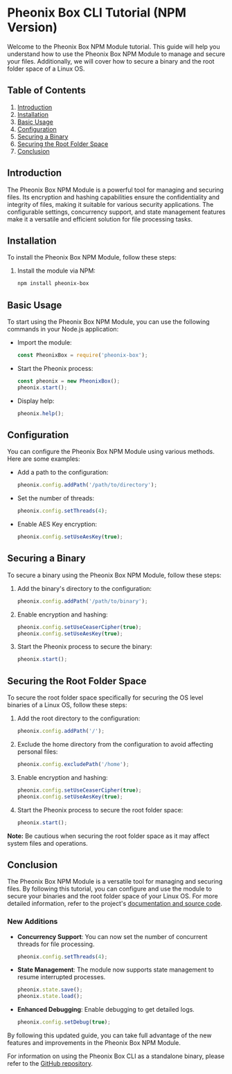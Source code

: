 # Pheonix Box CLI Tutorial (NPM Version)

Welcome to the Pheonix Box NPM Module tutorial. This guide will help you understand how to use the Pheonix Box NPM Module to manage and secure your files. Additionally, we will cover how to secure a binary and the root folder space of a Linux OS.

## Table of Contents
1. [Introduction](#introduction)
2. [Installation](#installation)
3. [Basic Usage](#basic-usage)
4. [Configuration](#configuration)
5. [Securing a Binary](#securing-a-binary)
6. [Securing the Root Folder Space](#securing-the-root-folder-space)
7. [Conclusion](#conclusion)

## Introduction
The Pheonix Box NPM Module is a powerful tool for managing and securing files. Its encryption and hashing capabilities ensure the confidentiality and integrity of files, making it suitable for various security applications. The configurable settings, concurrency support, and state management features make it a versatile and efficient solution for file processing tasks.

## Installation
To install the Pheonix Box NPM Module, follow these steps:

1. Install the module via NPM:
    ```sh
    npm install pheonix-box
    ```

## Basic Usage
To start using the Pheonix Box NPM Module, you can use the following commands in your Node.js application:

- Import the module:
    ```js
    const PheonixBox = require('pheonix-box');
    ```

- Start the Pheonix process:
    ```js
    const pheonix = new PheonixBox();
    pheonix.start();
    ```

- Display help:
    ```js
    pheonix.help();
    ```

## Configuration
You can configure the Pheonix Box NPM Module using various methods. Here are some examples:

- Add a path to the configuration:
    ```js
    pheonix.config.addPath('/path/to/directory');
    ```

- Set the number of threads:
    ```js
    pheonix.config.setThreads(4);
    ```

- Enable AES Key encryption:
    ```js
    pheonix.config.setUseAesKey(true);
    ```

## Securing a Binary
To secure a binary using the Pheonix Box NPM Module, follow these steps:

1. Add the binary's directory to the configuration:
    ```js
    pheonix.config.addPath('/path/to/binary');
    ```

2. Enable encryption and hashing:
    ```js
    pheonix.config.setUseCeaserCipher(true);
    pheonix.config.setUseAesKey(true);
    ```

3. Start the Pheonix process to secure the binary:
    ```js
    pheonix.start();
    ```

## Securing the Root Folder Space
To secure the root folder space specifically for securing the OS level binaries of a Linux OS, follow these steps:

1. Add the root directory to the configuration:
    ```js
    pheonix.config.addPath('/');
    ```

2. Exclude the home directory from the configuration to avoid affecting personal files:
    ```js
    pheonix.config.excludePath('/home');
    ```

3. Enable encryption and hashing:
    ```js
    pheonix.config.setUseCeaserCipher(true);
    pheonix.config.setUseAesKey(true);
    ```

4. Start the Pheonix process to secure the root folder space:
    ```js
    pheonix.start();
    ```

**Note:** Be cautious when securing the root folder space as it may affect system files and operations.

## Conclusion
The Pheonix Box NPM Module is a versatile tool for managing and securing files. By following this tutorial, you can configure and use the module to secure your binaries and the root folder space of your Linux OS. For more detailed information, refer to the project's [documentation and source code](https://github.com/john1234brown/Pheonix-Box-Cli).

### New Additions

- **Concurrency Support**: You can now set the number of concurrent threads for file processing.
    ```js
    pheonix.config.setThreads(4);
    ```

- **State Management**: The module now supports state management to resume interrupted processes.
    ```js
    pheonix.state.save();
    pheonix.state.load();
    ```

- **Enhanced Debugging**: Enable debugging to get detailed logs.
    ```js
    pheonix.config.setDebug(true);
    ```

By following this updated guide, you can take full advantage of the new features and improvements in the Pheonix Box NPM Module.

For information on using the Pheonix Box CLI as a standalone binary, please refer to the [GitHub repository](https://github.com/john1234brown/pheonix-box).

